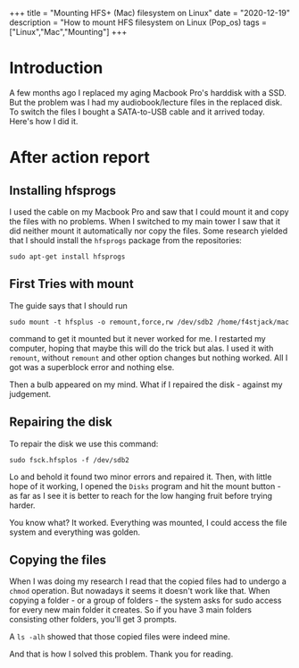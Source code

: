 +++
title = "Mounting HFS+ (Mac) filesystem on Linux"
date = "2020-12-19"
description = "How to mount HFS filesystem on Linux (Pop_os)
tags = ["Linux","Mac","Mounting"]
+++

# Introduction
A few months ago I replaced my aging Macbook Pro's harddisk with a SSD. But the problem was I had my audiobook/lecture files in the replaced disk. To switch the files I bought a SATA-to-USB cable and it arrived today. Here's how I did it.

# After action report
## Installing hfsprogs
I used the cable on my Macbook Pro and saw that I could mount it and copy the files with no problems. When I switched to my main tower I saw that it did neither mount it automatically nor copy the files. Some research yielded that I should install the `hfsprogs` package from the repositories:

	sudo apt-get install hfsprogs

## First Tries with mount
The guide says that I should run 

	sudo mount -t hfsplus -o remount,force,rw /dev/sdb2 /home/f4stjack/mac

command to get it mounted but it never worked for me. I restarted my computer, hoping that maybe this will do the trick but alas. I used it with `remount`, without `remount` and other option changes but nothing worked. All I got was a superblock error and nothing else. 

Then a bulb appeared on my mind. What if I repaired the disk - against my judgement.

## Repairing the disk
To repair the disk we use this command:

	sudo fsck.hfsplos -f /dev/sdb2

Lo and behold it found two minor errors and repaired it. Then, with little hope of it working, I opened the `Disks` program and hit the mount button - as far as I see it is better to reach for the low hanging fruit before trying harder.

You know what? It worked. Everything was mounted, I could access the file system and everything was golden.

## Copying the files
When I was doing my research I read that the copied files had to undergo a `chmod` operation. But nowadays it seems it doesn't work like that. When copying a folder - or a group of folders - the system asks for sudo access for every new main folder it creates. So if you have 3 main folders consisting other folders, you'll get 3 prompts. 

A `ls -alh` showed that those copied files were indeed mine.

And that is how I solved this problem. Thank you for reading.
